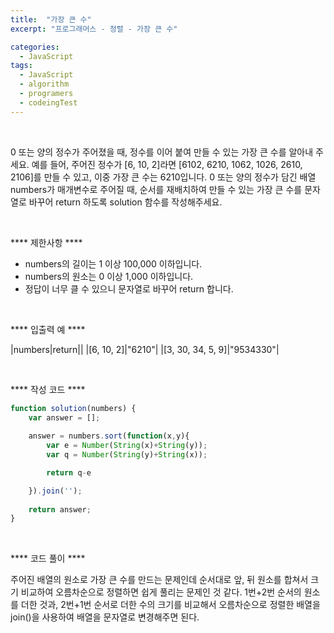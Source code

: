 ```yaml
---
title:  "가장 큰 수"
excerpt: "프로그래머스 - 정렬 - 가장 큰 수"

categories:
  - JavaScript
tags: 
  - JavaScript
  - algorithm 
  - programers
  - codeingTest
---
```


<br/>


0 또는 양의 정수가 주어졌을 때, 정수를 이어 붙여 만들 수 있는 가장 큰 수를 알아내 주세요.
예를 들어, 주어진 정수가 [6, 10, 2]라면 [6102, 6210, 1062, 1026, 2610, 2106]를 만들 수 있고, 
이중 가장 큰 수는 6210입니다.
0 또는 양의 정수가 담긴 배열 numbers가 매개변수로 주어질 때, 순서를 재배치하여 만들 수 있는 
가장 큰 수를 문자열로 바꾸어 return 하도록 solution 함수를 작성해주세요.


<br/>

**** 제한사항 ****
 - numbers의 길이는 1 이상 100,000 이하입니다.
 - numbers의 원소는 0 이상 1,000 이하입니다.
 - 정답이 너무 클 수 있으니 문자열로 바꾸어 return 합니다.


 <br/>

**** 입출력 예 ****

|numbers|return||
|[6, 10, 2]|"6210"|
|[3, 30, 34, 5, 9]|"9534330"|


<br/>


**** 작성 코드 ****

```javascript
function solution(numbers) {
    var answer = [];
    
    answer = numbers.sort(function(x,y){
        var e = Number(String(x)+String(y));
        var q = Number(String(y)+String(x));

        return q-e

    }).join('');
    
    return answer;
}
```


<br/>

**** 코드 풀이 ****

주어진 배열의 원소로 가장 큰 수를 만드는 문제인데 순서대로 앞, 뒤 원소를 합쳐서 크기 비교하여 
오름차순으로 정렬하면 쉽게 풀리는 문제인 것 같다.
1번+2번 순서의 원소를 더한 것과, 2번+1번 순서로 더한 수의 크기를 비교해서 오름차순으로 정렬한 배열을
join()을 사용하여 배열을 문자열로 변경해주면 된다.
